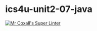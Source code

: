 # ics4u-unit2-07-java

[![Mr Coxall's Super Linter](https://github.com/michael-clermont1/ics4u-unit2-07-java/actions/workflows/main.yml/badge.svg)](https://github.com/michael-clermont1/ics4u-unit2-07-java/actions/workflows/main.yml)
